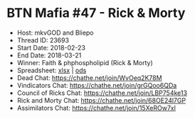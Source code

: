 # BTN Mafia #47 - Rick & Morty

* Host: mkvGOD and Bliepo
* Thread ID: 23693
* Start Date: 2018-02-23
* End Date: 2018-03-21
* Winner: Faith & phphospholipid (Rick & Morty)
* Spreadsheet: [xlsx](../../../../raw/main/btn/47/spreadsheet.xlsx) | [ods](../../../../raw/main/btn/47/spreadsheet.ods)
* Dead Chat: https://chathe.net/join/WvOeq2K78M         
* Vindicators Chat: https://chathe.net/join/grGQoo6QDa
* Council of Ricks Chat: https://chathe.net/join/LBP754ke13
* Rick and Morty Chat: https://chathe.net/join/68OE24l7GP
* Assimilators Chat: https://chathe.net/join/15XeROw7xl